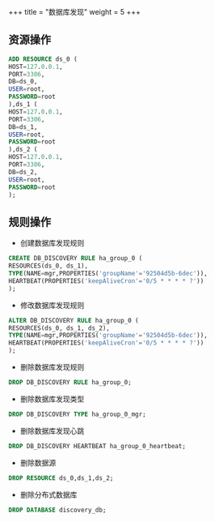 +++
title = "数据库发现"
weight = 5
+++

## 资源操作

```sql
ADD RESOURCE ds_0 (
HOST=127.0.0.1,
PORT=3306,
DB=ds_0,
USER=root,
PASSWORD=root
),ds_1 (
HOST=127.0.0.1,
PORT=3306,
DB=ds_1,
USER=root,
PASSWORD=root
),ds_2 (
HOST=127.0.0.1,
PORT=3306,
DB=ds_2,
USER=root,
PASSWORD=root
);
```

## 规则操作

- 创建数据库发现规则

```sql
CREATE DB_DISCOVERY RULE ha_group_0 (
RESOURCES(ds_0, ds_1),
TYPE(NAME=mgr,PROPERTIES('groupName'='92504d5b-6dec')),
HEARTBEAT(PROPERTIES('keepAliveCron'='0/5 * * * * ?'))
);
```

- 修改数据库发现规则

```sql
ALTER DB_DISCOVERY RULE ha_group_0 (
RESOURCES(ds_0, ds_1, ds_2),
TYPE(NAME=mgr,PROPERTIES('groupName'='92504d5b-6dec')),
HEARTBEAT(PROPERTIES('keepAliveCron'='0/5 * * * * ?'))
);
```

- 删除数据库发现规则

```sql
DROP DB_DISCOVERY RULE ha_group_0;
```

- 删除数据库发现类型

```sql
DROP DB_DISCOVERY TYPE ha_group_0_mgr;
```

- 删除数据库发现心跳

```sql
DROP DB_DISCOVERY HEARTBEAT ha_group_0_heartbeat;
```

- 删除数据源

```sql
DROP RESOURCE ds_0,ds_1,ds_2;
```

- 删除分布式数据库

```sql
DROP DATABASE discovery_db;
```

